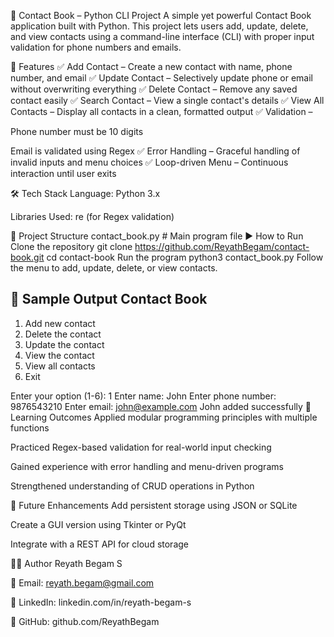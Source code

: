 📱 Contact Book – Python CLI Project
A simple yet powerful Contact Book application built with Python. This project lets users add, update, delete, and view contacts using a command-line interface (CLI) with proper input validation for phone numbers and emails.

🚀 Features
✅ Add Contact – Create a new contact with name, phone number, and email
✅ Update Contact – Selectively update phone or email without overwriting everything
✅ Delete Contact – Remove any saved contact easily
✅ Search Contact – View a single contact's details
✅ View All Contacts – Display all contacts in a clean, formatted output
✅ Validation –

Phone number must be 10 digits

Email is validated using Regex
✅ Error Handling – Graceful handling of invalid inputs and menu choices
✅ Loop-driven Menu – Continuous interaction until user exits

🛠️ Tech Stack
Language: Python 3.x

Libraries Used: re (for Regex validation)

📂 Project Structure
contact_book.py  # Main program file
▶️ How to Run
Clone the repository
git clone https://github.com/ReyathBegam/contact-book.git
cd contact-book
Run the program
python3 contact_book.py
Follow the menu to add, update, delete, or view contacts.

📸 Sample Output
Contact Book
----------------------------------------
1. Add new contact
2. Delete the contact
3. Update the contact
4. View the contact
5. View all contacts
6. Exit

Enter your option (1-6): 1
Enter name: John
Enter phone number: 9876543210
Enter email: john@example.com
John added successfully
🎯 Learning Outcomes
Applied modular programming principles with multiple functions

Practiced Regex-based validation for real-world input checking

Gained experience with error handling and menu-driven programs

Strengthened understanding of CRUD operations in Python

🔮 Future Enhancements
Add persistent storage using JSON or SQLite

Create a GUI version using Tkinter or PyQt

Integrate with a REST API for cloud storage

👩‍💻 Author
Reyath Begam S

📧 Email: reyath.begam@gmail.com

🔗 LinkedIn: linkedin.com/in/reyath-begam-s

🐙 GitHub: github.com/ReyathBegam


